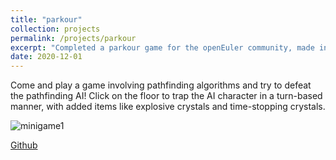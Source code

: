 ```yaml
---
title: "parkour"
collection: projects
permalink: /projects/parkour
excerpt: "Completed a parkour game for the openEuler community, made in the Cocos game engine." <br/><img src='/images/parkour1.png'>"
date: 2020-12-01
---
```


Come and play a game involving pathfinding algorithms and try to defeat the pathfinding AI! Click on the floor to trap the AI character in a turn-based manner, with added items like explosive crystals and time-stopping crystals.


![minigame1](http://jinjinhe2001.github.io/images/parkour1.png)

[Github](https://github.com/jinjinhe2001/Parkour-Game)
